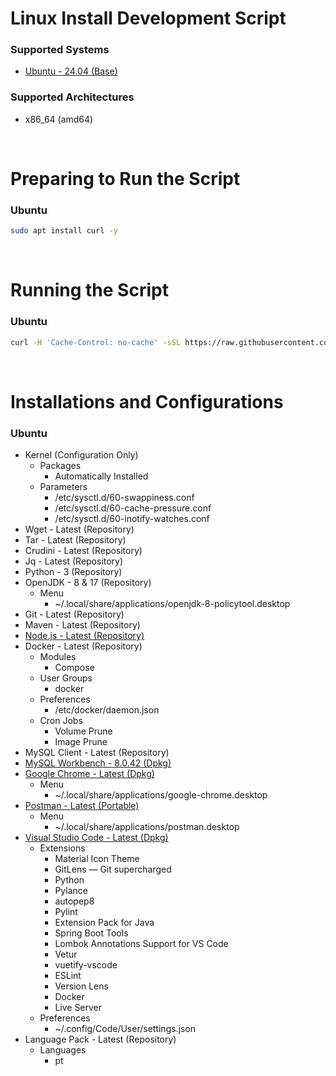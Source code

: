 # Linux Install Development Script

### Supported Systems
- [Ubuntu - 24.04 (Base)](https://ubuntu.com/download)

### Supported Architectures
- x86_64 (amd64)

<br/>

# Preparing to Run the Script

### Ubuntu
```bash
sudo apt install curl -y
```

<br/>

# Running the Script

### Ubuntu
```bash
curl -H 'Cache-Control: no-cache' -sSL https://raw.githubusercontent.com/daniloancilotto/linux-install-development-script/master/ubuntu.sh | bash
```

<br/>

# Installations and Configurations

### Ubuntu
- Kernel (Configuration Only)
  - Packages
    - Automatically Installed
  - Parameters
    - /etc/sysctl.d/60-swappiness.conf
    - /etc/sysctl.d/60-cache-pressure.conf
    - /etc/sysctl.d/60-inotify-watches.conf
- Wget - Latest (Repository)
- Tar - Latest (Repository)
- Crudini - Latest (Repository)
- Jq - Latest (Repository)
- Python - 3 (Repository)
- OpenJDK - 8 & 17 (Repository)
  - Menu
    - ~/.local/share/applications/openjdk-8-policytool.desktop
- Git - Latest (Repository)
- Maven - Latest (Repository)
- [Node.js - Latest (Repository)](https://github.com/nodesource/distributions)
- Docker - Latest (Repository)
  - Modules
    - Compose
  - User Groups
    - docker
  - Preferences
    - /etc/docker/daemon.json
  - Cron Jobs
    - Volume Prune
    - Image Prune
- MySQL Client - Latest (Repository)
- [MySQL Workbench - 8.0.42 (Dpkg)](https://dev.mysql.com/downloads/workbench/)
- [Google Chrome - Latest (Dpkg)](https://www.google.com/chrome/)
  - Menu
    - ~/.local/share/applications/google-chrome.desktop
- [Postman - Latest (Portable)](https://www.postman.com/downloads/)
  - Menu
    - ~/.local/share/applications/postman.desktop
- [Visual Studio Code - Latest (Dpkg)](https://code.visualstudio.com/updates)
  - Extensions
    - Material Icon Theme
    - GitLens — Git supercharged
    - Python
    - Pylance
    - autopep8
    - Pylint
    - Extension Pack for Java
    - Spring Boot Tools
    - Lombok Annotations Support for VS Code
    - Vetur
    - vuetify-vscode
    - ESLint
    - Version Lens
    - Docker
    - Live Server
  - Preferences
    - ~/.config/Code/User/settings.json
- Language Pack - Latest (Repository)
  - Languages
    - pt